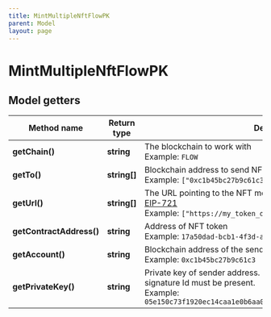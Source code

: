 ```yaml
---
title: MintMultipleNftFlowPK
parent: Model
layout: page
---
```


# MintMultipleNftFlowPK

## Model getters

Method name | Return type | Description | Notes
------------ | ------------- | ------------- | -------------
**getChain()** | **string** | The blockchain to work with <br>Example: `FLOW` |
**getTo()** | **string[]** | Blockchain address to send NFT token to. <br>Example: `["0xc1b45bc27b9c61c3"]` |
**getUrl()** | **string[]** | The URL pointing to the NFT metadata; for more information, see <a href="https://eips.ethereum.org/EIPS/eip-721#specification" target="_blank">EIP-721</a> <br>Example: `["https://my_token_data.com"]` |
**getContractAddress()** | **string** | Address of NFT token <br>Example: `17a50dad-bcb1-4f3d-ae2c-ea2bfb04419f` |
**getAccount()** | **string** | Blockchain address of the sender account. <br>Example: `0xc1b45bc27b9c61c3` |
**getPrivateKey()** | **string** | Private key of sender address. Private key, mnemonic and index or signature Id must be present. <br>Example: `05e150c73f1920ec14caa1e0b6aa09940899678051a78542840c2668ce5080c2` |

